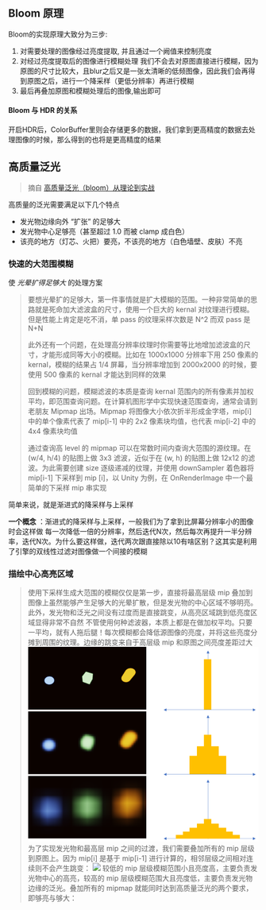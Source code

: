 ## Bloom 原理
Bloom的实现原理大致分为三步:  
1. 对需要处理的图像经过亮度提取, 并且通过一个阙值来控制亮度 
2. 对经过亮度提取后的图像进行模糊处理
	我们不会去对原图直接进行模糊，因为原图的尺寸比较大，且blur之后又是一张太清晰的低频图像，因此我们会再得到原图之后，进行一个降采样（更低分辨率）再进行模糊
1. 最后再叠加原图和模糊处理后的图像,输出即可

#### Bloom 与 HDR 的关系

开启HDR后，ColorBuffer里则会存储更多的数据，我们拿到更高精度的数据去处理图像的时候，那么得到的也将是更高精度的结果

## 高质量泛光

> 摘自 [高质量泛光（bloom）从理论到实战](https://zhuanlan.zhihu.com/p/525500877)

高质量的泛光需要满足以下几个特点
- 发光物边缘向外 “扩张” 的足够大
- 发光物中心足够亮（甚至超过 1.0 而被 clamp 成白色）
- 该亮的地方（灯芯、火把）要亮，不该亮的地方（白色墙壁、皮肤）不亮

### 快速的大范围模糊

使 *光晕扩得足够大* 的处理方案

> 要想光晕扩的足够大，第一件事情就是扩大模糊的范围。一种非常简单的思路就是死命加大滤波盒的尺寸，使用一个巨大的 kernal 对纹理进行模糊。但是性能上肯定是吃不消，单 pass 的纹理采样次数是 N^2 而双 pass 是 N+N
> 
> 此外还有一个问题，在处理高分辨率纹理时你需要等比地增加滤波盒的尺寸，才能形成同等大小的模糊。比如在 1000x1000 分辨率下用 250 像素的 kernal，模糊的结果占 1/4 屏幕，当分辨率增加到 2000x2000 的时候，要使用 500 像素的 kernal 才能达到同样的效果
> 
> 回到模糊的问题，模糊滤波的本质是查询 kernal 范围内的所有像素并加权平均，即范围查询问题。在计算机图形学中实现快速范围查询，通常会请到老朋友 Mipmap 出场。Mipmap 将图像大小依次折半形成金字塔，mip[i] 中的单个像素代表了 mip[i-1] 中的 2x2 像素块均值，也代表 mip[i-2] 中的 4x4 像素块均值
> 
> 通过查询高 level 的 mipmap 可以在常数时间内查询大范围的源纹理。在 (w/4, h/4) 的贴图上做 3x3 滤波，近似于在 (w, h) 的贴图上做 12x12 的滤波。为此需要创建 size 逐级递减的纹理，并使用 downSampler 着色器将 mip[i-1] 下采样到 mip [i]，以 Unity 为例，在 OnRenderImage 中一个最简单的下采样 mip 串实现

简单来说，就是渐进式的降采样与上采样

**一个概念** ：渐进式的降采样与上采样，一般我们为了拿到比屏幕分辨率小的图像时会这样做
每一次降低一倍的分辨率，然后迭代N次，然后每次再提升一半分辨率，迭代N次。为什么要这样做，迭代两次跟直接除以10有啥区别？这其实是利用了引擎的双线性过滤对图像做一个间接的模糊

### 描绘中心高亮区域

> 使用下采样生成大范围的模糊仅仅是第一步，直接将最高层级 mip 叠加到图像上虽然能够产生足够大的光晕扩散，但是发光物的中心区域不够明亮。此外，发光物和泛光之间没有过度而是直接跳变，从高亮区域跳到低亮度区域显得非常不自然
> 不管使用何种滤波器，本质上都是在做加权平均。只要一平均，就有人拖后腿！每次模糊都会降低源图像的亮度，并将这些亮度分摊到周围的纹理。边缘的跳变来自于高层级 mip 和原图之间亮度差距过大
> ![Alt Text](Textures/20240501230853.png)
> 为了实现发光物和最高层 mip 之间的过渡，我们需要叠加所有的 mip 层级到原图上。因为 mip[i] 是基于 mip[i-1] 进行计算的，相邻层级之间相对连续则不会产生跳变：
> ![](https://pic2.zhimg.com/80/v2-502d2c8ff257cea0f674949dacae7529_1440w.webp)
> 较低的 mip 层级模糊范围小且亮度高，主要负责发光物中心的高亮，较高的 mip 层级模糊范围大且亮度低，主要负责发光物边缘的泛光。叠加所有的 mipmap 就能同时达到高质量泛光的两个要求，即够亮与够大：